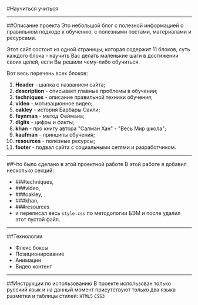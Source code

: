 #Научиться учиться

-------------------

##Описание проекта
Это небольшой блог с полезной информацией о правильном подходе к обучению, с полезными постами, материалами и ресурсами.

Этот сайт состоит из одной страницы, которая содержит 11 блоков, суть каждого блока - научить Вас делать маленькие шаги в достижении своих целей, если Вы решили чему-либо обучиться.

Вот весь перечень всех блоков:
1. **Header** - шапка с названием сайта;
2. **description** - описывает главные проблемы в обучении;
3. **techniques** - описание правильной техники обучения;
4. **video** - мотивационное видео;
5. **oakley** - история Барбары Оакли;
6. **feynman** - метод Феймана;
7. **digits** - цифры и факты;
8. **khan** - про книгу автора "Салман Хан" - "Весь Мир школа";
9. **kaufman** - принципы обучения;
10. **resources** - полезные ресурсы;
11. **footer** - подвал сайта с социальными сетями и разработчиком.

-------------------

##Что было сделано в этой проектной работе
В этой работе я добавил несколько секций:
- ###techniques,
- ###video,
- ###oakley,
- ###khan,
- ###resources
- и переписал весь ```style.css``` по методологии БЭМ и после удалил этот пустой файл.

-------------------

##Технологии
  - Флекс боксы
  - Позиционирование
  - Анимации
  - Видео контент

  -------------------

##Инструкции по использованию
В проекте использован только русский язык и на данный момент присутствуют только два языка разметки и таблицы стилей:
```HTML5```
```CSS3```
